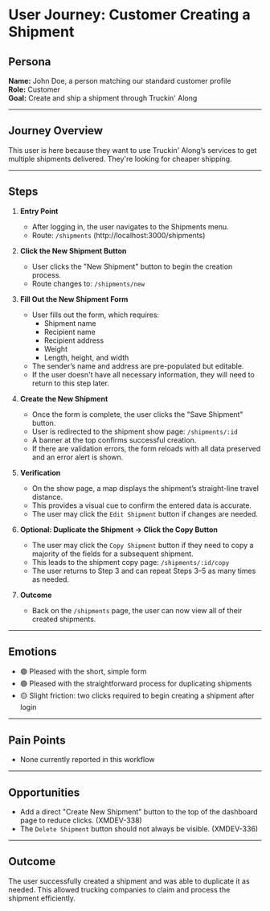 # User Journey: Customer Creating a Shipment

## Persona

**Name:** John Doe, a person matching our standard customer profile  
**Role:** Customer  
**Goal:** Create and ship a shipment through Truckin' Along

---

## Journey Overview

This user is here because they want to use Truckin' Along’s services to get multiple shipments delivered. They're looking for cheaper shipping.

---

## Steps

1. **Entry Point**

   - After logging in, the user navigates to the Shipments menu.
   - Route: `/shipments` (http://localhost:3000/shipments)

2. **Click the New Shipment Button**

   - User clicks the "New Shipment" button to begin the creation process.
   - Route changes to: `/shipments/new`

3. **Fill Out the New Shipment Form**

   - User fills out the form, which requires:
     - Shipment name
     - Recipient name
     - Recipient address
     - Weight
     - Length, height, and width
   - The sender’s name and address are pre-populated but editable.
   - If the user doesn't have all necessary information, they will need to return to this step later.

4. **Create the New Shipment**

   - Once the form is complete, the user clicks the "Save Shipment" button.
   - User is redirected to the shipment show page: `/shipments/:id`
   - A banner at the top confirms successful creation.
   - If there are validation errors, the form reloads with all data preserved and an error alert is shown.

5. **Verification**

   - On the show page, a map displays the shipment’s straight-line travel distance.
   - This provides a visual cue to confirm the entered data is accurate.
   - The user may click the `Edit Shipment` button if changes are needed.

6. **Optional: Duplicate the Shipment → Click the Copy Button**

   - The user may click the `Copy Shipment` button if they need to copy a majority of the fields for a subsequent shipment.
   - This leads to the shipment copy page: `/shipments/:id/copy`
   - The user returns to Step 3 and can repeat Steps 3–5 as many times as needed.

7. **Outcome**

   - Back on the `/shipments` page, the user can now view all of their created shipments.

---

## Emotions

- 🟢 Pleased with the short, simple form
- 🟢 Pleased with the straightforward process for duplicating shipments
- 🟡 Slight friction: two clicks required to begin creating a shipment after login

---

## Pain Points

- None currently reported in this workflow

---

## Opportunities

- Add a direct "Create New Shipment" button to the top of the dashboard page to reduce clicks. (XMDEV-338)
- The `Delete Shipment` button should not always be visible. (XMDEV-336)

---

## Outcome

The user successfully created a shipment and was able to duplicate it as needed. This allowed trucking companies to claim and process the shipment efficiently.
